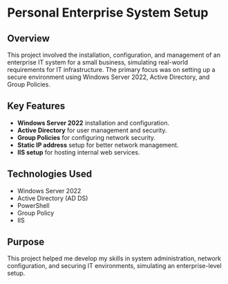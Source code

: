 # Personal Enterprise System Setup

## Overview
This project involved the installation, configuration, and management of an enterprise IT system for a small business, simulating real-world requirements for IT infrastructure. The primary focus was on setting up a secure environment using Windows Server 2022, Active Directory, and Group Policies.


## Key Features
- **Windows Server 2022** installation and configuration.
- **Active Directory** for user management and security.
- **Group Policies** for configuring network security.
- **Static IP address** setup for better network management.
- **IIS setup** for hosting internal web services.

## Technologies Used
- Windows Server 2022
- Active Directory (AD DS)
- PowerShell
- Group Policy
- IIS

## Purpose
This project helped me develop my skills in system administration, network configuration, and securing IT environments, simulating an enterprise-level setup.

